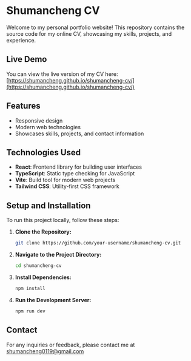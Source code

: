 # Shumancheng CV

Welcome to my personal portfolio website! This repository contains the source code for my online CV, showcasing my skills, projects, and experience.

## Live Demo

You can view the live version of my CV here: [https://shumancheng.github.io/shumancheng-cv/](https://shumancheng.github.io/shumancheng-cv/)

## Features

- Responsive design
- Modern web technologies
- Showcases skills, projects, and contact information

## Technologies Used

- **React**: Frontend library for building user interfaces
- **TypeScript**: Static type checking for JavaScript
- **Vite**: Build tool for modern web projects
- **Tailwind CSS**: Utility-first CSS framework

## Setup and Installation

To run this project locally, follow these steps:

1. **Clone the Repository:**
   ```bash
   git clone https://github.com/your-username/shumancheng-cv.git

2. **Navigate to the Project Directory:**
   ```bash
   cd shumancheng-cv
   
3. **Install Dependencies:**
   ```bash
   npm install

4. **Run the Development Server:**
   ```bash
   npm run dev

## Contact

For any inquiries or feedback, please contact me at shumancheng0119@gmail.com


